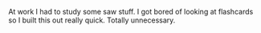 At work I had to study some saw stuff. I got bored of looking at flashcards so I built this out really quick. Totally unnecessary.
